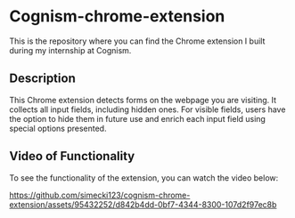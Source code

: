 # Cognism-chrome-extension

This is the repository where you can find the Chrome extension I built during my internship at Cognism.

## Description

This Chrome extension detects forms on the webpage you are visiting. It collects all input fields, including hidden ones. For visible fields, users have the option to hide them in future use and enrich each input field using special options presented.

## Video of Functionality

To see the functionality of the extension, you can watch the video below:

https://github.com/simecki123/cognism-chrome-extension/assets/95432252/d842b4dd-0bf7-4344-8300-107d2f97ec8b
